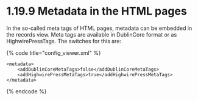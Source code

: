 # 1.19.9 Metadata in the HTML pages

In the so-called meta tags of HTML pages, metadata can be embedded in the records view. Meta tags are available in DublinCore format or as HighwirePressTags. The switches for this are:

{% code title="config\_viewer.xml" %}
```markup
<metadata>
    <addDublinCoreMetaTags>false</addDublinCoreMetaTags>
    <addHighwirePressMetaTags>true</addHighwirePressMetaTags>
</metadata>
```
{% endcode %}

